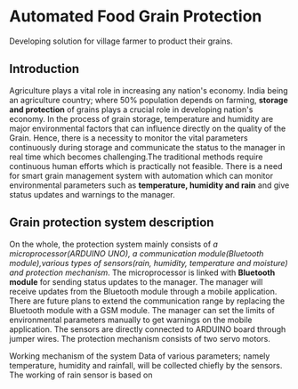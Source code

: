 # Automated Food Grain Protection

Developing solution for village farmer to product their grains.

## Introduction
Agriculture plays a vital role in increasing any nation's economy. India being an agriculture country; where 50% population depends on farming, **storage and protection** of grains plays a crucial role in developing nation's economy. In the process of grain storage, temperature and humidity are major environmental factors that can influence directly on the quality of the Grain. Hence, there is a necessity to monitor the vital parameters continuously during storage and communicate the status to the manager in real time which becomes challenging.The traditional methods require continuous human efforts which is practically not feasible. There is a need for smart grain management system with automation which can monitor environmental parameters such as **temperature, humidity and rain** and give status updates and warnings to the manager.

## Grain protection system description

On the whole, the protection system mainly consists of *a microprocessor(ARDUINO UNO), a communication module(Bluetooth module),various types of sensors(rain, humidity, temperature and moisture) and protection mechanism*. The microprocessor is linked with **Bluetooth module** for sending status updates to the manager. The manager will receive updates from the Bluetooth module through a mobile application. There are future plans to extend the communication range by replacing the Bluetooth module with a GSM module. The manager can set the limits of environmental parameters manually to get warnings on the mobile application. The sensors are directly connected to ARDUINO board through jumper wires. The protection mechanism consists of two servo motors.

Working mechanism of the system Data of various parameters; namely temperature, humidity and rainfall, will be collected chiefly by the sensors. The working of rain sensor is based on





